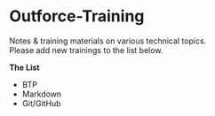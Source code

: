 # Outforce-Training
Notes & training materials on various technical topics.<br>
Please add new trainings to the list below.<br>

**The List**
- BTP
- Markdown
- Git/GitHub
